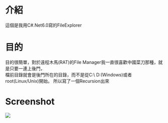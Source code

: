 # 介紹
這個是我用C#.Net6.0寫的FileExplorer   

# 目的
目的很簡單，對於遠程木馬(RAT)的File Manager我一直很喜歡中國菜刀那種，就是只要一連上後門，   
檔前目錄就會是後門所在的目錄，而不是從C:\ D:\(Windows)或者root(Linux/Unix)開始。
所以寫了一個Recursion出來

# Screenshot
![](https://github.com/malbuffer4pt/IssacTools/blob/main/1.png)
